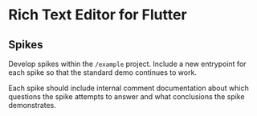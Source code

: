 # Rich Text Editor for Flutter

## Spikes

Develop spikes within the `/example` project. Include a new entrypoint for each
spike so that the standard demo continues to work.

Each spike should include internal comment documentation about which questions
the spike attempts to answer and what conclusions the spike demonstrates.
